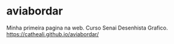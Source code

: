 # aviabordar
Minha primeira pagina na web. Curso Senai Desenhista Grafico.
https://catheali.github.io/aviabordar/
